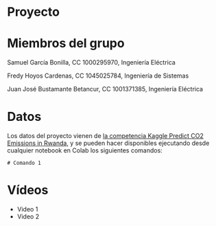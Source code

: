 # Proyecto

# Miembros del grupo

Samuel García Bonilla, CC 1000295970, Ingeniería Eléctrica

Fredy Hoyos Cardenas, CC 1045025784, Ingeniería de Sistemas

Juan José Bustamante Betancur, CC 1001371385, Ingeniería Eléctrica

# Datos

Los datos del proyecto vienen de [la competencia Kaggle Predict CO2 Emissions in Rwanda](https://www.kaggle.com/competitions/playground-series-s3e20/overview), y se pueden hacer disponibles ejecutando desde cualquier notebook en Colab los siguientes comandos: 

```
# Comando 1
```

# Vídeos

* Video 1
* Video 2
